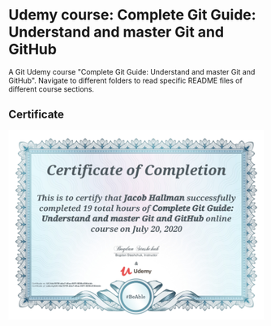 # Udemy course: Complete Git Guide: Understand and master Git and GitHub
A Git Udemy course "Complete Git Guide: Understand and master Git and GitHub".
Navigate to different folders to read specific README files of different course sections.

## Certificate
![Image not found](https://github.com/jacobhal/git-course/blob/master/git-certificate.jpg "Certificate")








